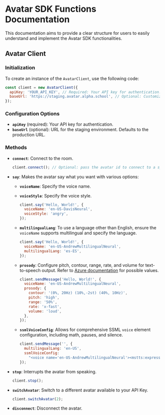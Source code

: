 # Avatar SDK Functions Documentation

This documentation aims to provide a clear structure for users to easily understand and implement the Avatar SDK functionalities.

## Avatar Client

### Initialization

To create an instance of the `AvatarClient`, use the following code:

```javascript
const client = new AvatarClient({
  apiKey: 'YOUR_API_KEY', // Required: Your API key for authentication.
  baseUrl: 'https://staging.avatar.alpha.school', // Optional: Customize base URL for staging (default is the production URL).
});
```

### Configuration Options

- **`apiKey`** (required): Your API key for authentication.
- **`baseUrl`** (optional): URL for the staging environment. Defaults to the production URL.

### Methods

- **`connect`**: Connect to the room.

    ```javascript
    client.connect(); // Optional: pass the avatar id to connect to a specific avatar.
    ```

- **`say`**: Makes the avatar say what you want with various options:

  - **`voiceName`**: Specify the voice name.
  - **`voiceStyle`**: Specify the voice style.

    ```javascript
    client.say('Hello, World!', {
      voiceName: 'en-US-DavisNeural',
      voiceStyle: 'angry',
    });
    ```

  - **`multilingualLang`**: To use a language other than English, ensure the `voiceName` supports multilingual and specify the language.

    ```javascript
    client.say('Hello, World!', {
      voiceName: 'en-US-AndrewMultilingualNeural',
      multilingualLang: 'es-ES',
    });
    ```

  - **`prosody`**: Configure pitch, contour, range, rate, and volume for text-to-speech output. Refer to [Azure documentation](https://learn.microsoft.com/en-us/azure/ai-services/speech-service/speech-synthesis-markup-voice#adjust-prosody) for possible values.

    ```javascript
    client.sendMessage('Hello, World!', {
      voiceName: 'en-US-AndrewMultilingualNeural',
      prosody: {
        contour: '(0%, 20Hz) (10%,-2st) (40%, 10Hz)',
        pitch: 'high',
        range: '50%',
        rate: 'x-fast',
        volume: 'loud',
      },
    });
    ```

  - **`ssmlVoiceConfig`**: Allows for comprehensive SSML `voice` element configuration, including math, pauses, and silence.

    ```javascript
    client.sendMessage('', {
      multilingualLang: 'en-US',
      ssmlVoiceConfig:
        "<voice name='en-US-AndrewMultilingualNeural'><mstts:express-as style='angry'><mstts:viseme type='FacialExpression'>Hello, World!</mstts:viseme></mstts:express-as></voice>",
    });
    ```

- **`stop`**: Interrupts the avatar from speaking.

  ```javascript
  client.stop();
  ```

- **`switchAvatar`**: Switch to a different avatar available to your API Key.

  ```javascript
  client.switchAvatar(2);
  ```

- **`disconnect`**: Disconnect the avatar.
